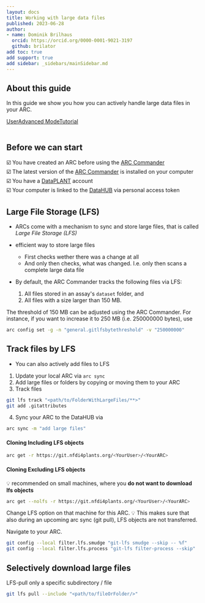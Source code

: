 ```yaml
---
layout: docs
title: Working with large data files
published: 2023-06-28
author:
- name: Dominik Brilhaus
  orcid: https://orcid.org/0000-0001-9021-3197
  github: brilator
add toc: true
add support: true
add sidebar: _sidebars/mainSidebar.md
---
```


## About this guide

In this guide we show you how you can actively handle large data files in your ARC. 

<a href="./index.html">
    <span class="badge-category">User</span><span class="badge-selected" id="badge-advanced">Advanced</span>
    <span class="badge-category">Mode</span><span class="badge-selected" id="badge-tutorial">Tutorial</span>
</a>

<br>
<br>

## Before we can start

:ballot_box_with_check: You have created an ARC before using the [ARC Commander](./../implementation/ArcCommander.html)  
:ballot_box_with_check: The latest version of the [ARC Commander](https://github.com/nfdi4plants/arcCommander/releases) is installed on your computer  
:ballot_box_with_check: You have a [DataPLANT](https://register.nfdi4plants.org) account  
:ballot_box_with_check: Your computer is linked to the [DataHUB](https://git.nfdi4plants.org) via personal access token


## Large File Storage (LFS)

- ARCs come with a mechanism to sync and store large files, that is called *Large File Storage (LFS)*

- efficient way to store large files
   - First checks wether there was a change at all
   - And only then checks, what was changed. I.e. only then scans a complete large data file 

- By default, the ARC Commander tracks the following files via LFS: 
  1. All files stored in an assay's `dataset` folder, and
  2. All files with a size larger than 150 MB. 

The threshold of 150 MB can be adjusted using the ARC Commander. For instance, if you want to increase it to 250 MB (i.e. 250000000 bytes), use

```bash
arc config set -g -n "general.gitlfsbytethreshold" -v "250000000"
```

## Track files by LFS

- You can also actively add files to LFS



1. Update your local ARC via `arc sync`
2. Add large files or folders by copying or moving them to your ARC
3. Track files 

```bash
git lfs track "<path/to/FolderWithLargeFiles/**>"
git add .gitattributes
```

4. Sync your ARC to the DataHUB via 

```bash
arc sync -m "add large files"
```


#### Cloning Including LFS objects

```bash
arc get -r https://git.nfdi4plants.org/<YourUser>/<YourARC>
```
#### Cloning Excluding LFS objects

:bulb: recommended on small machines, where you **do not want to download lfs objects**

```bash
arc get --nolfs -r https://git.nfdi4plants.org/<YourUser>/<YourARC>
```

Change LFS option on that machine for this ARC.
:bulb: This makes sure that also during an upcoming arc sync (git pull), LFS objects are not transferred.

Navigate to your ARC. 

```bash
git config --local filter.lfs.smudge "git-lfs smudge --skip -- %f"
git config --local filter.lfs.process "git-lfs filter-process --skip"
```

## Selectively download large files

LFS-pull only a specific subdirectory / file

```bash
git lfs pull --include "<path/to/fileOrFolder/>"
```